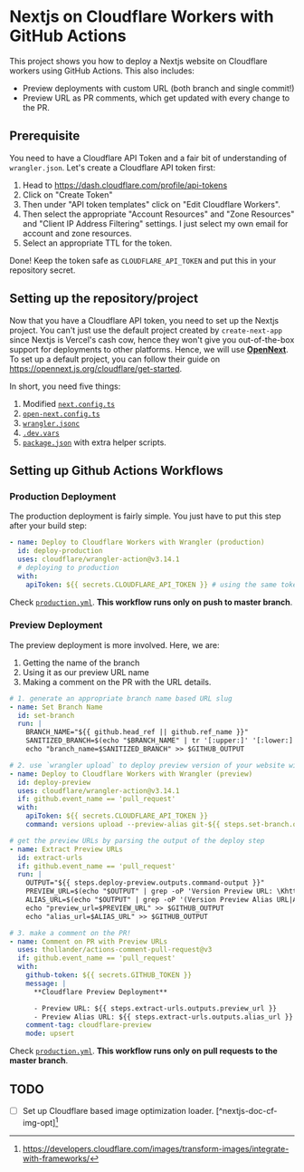 # Nextjs on Cloudflare Workers with GitHub Actions

This project shows you how to deploy a Nextjs website on Cloudflare workers using
GitHub Actions. This also includes:

- Preview deployments with custom URL (both branch and single commit!)
- Preview URL as PR comments, which get updated with every change to the PR.

## Prerequisite

You need to have a Cloudflare API Token and a fair bit of understanding of
`wrangler.json`. Let's create a Cloudflare API token first:

1. Head to <https://dash.cloudflare.com/profile/api-tokens>
2. Click on "Create Token"
3. Then under "API token templates" click on "Edit Cloudflare Workers".
4. Then select the appropriate "Account Resources" and "Zone Resources" and
   "Client IP Address Filtering" settings. I just select my own email for
   account and zone resources.
5. Select an appropriate TTL for the token.

Done! Keep the token safe as `CLOUDFLARE_API_TOKEN` and put this in your
repository secret.

## Setting up the repository/project

Now that you have a Cloudflare API token, you need to set up the Nextjs project.
You can't just use the default project created by `create-next-app` since Nextjs
is Vercel's cash cow, hence they won't give you out-of-the-box support for
deployments to other platforms. Hence, we will use
[**OpenNext**](https://opennext.js.org). To set up a default project, you can
follow their guide on <https://opennext.js.org/cloudflare/get-started>.

In short, you need five things:

1. Modified [`next.config.ts`](./next.config.ts)
2. [`open-next.config.ts`](./open-next.config.ts)
3. [`wrangler.jsonc`](./wrangler.jsonc)
4. [`.dev.vars`](https://developers.cloudflare.com/workers/development-testing/#local-development)
5. [`package.json`](./package.json) with extra helper scripts.

## Setting up Github Actions Workflows

### Production Deployment

The production deployment is fairly simple. You just have to put this step after
your build step:

```yaml
- name: Deploy to Cloudflare Workers with Wrangler (production)
  id: deploy-production
  uses: cloudflare/wrangler-action@v3.14.1
  # deploying to production
  with:
    apiToken: ${{ secrets.CLOUDFLARE_API_TOKEN }} # using the same token we created earlier
```

Check [`production.yml`](./.github/workflows/production.yml). **This workflow
runs only on push to master branch**.

### Preview Deployment

The preview deployment is more involved. Here, we are:

1. Getting the name of the branch
2. Using it as our preview URL name
3. Making a comment on the PR with the URL details.

```yaml
# 1. generate an appropriate branch name based URL slug
- name: Set Branch Name
  id: set-branch
  run: |
    BRANCH_NAME="${{ github.head_ref || github.ref_name }}"
    SANITIZED_BRANCH=$(echo "$BRANCH_NAME" | tr '[:upper:]' '[:lower:]' | sed 's/[\/_.]/-/g' | sed 's/[^a-z0-9-]//g' | sed 's/^-*//')
    echo "branch_name=$SANITIZED_BRANCH" >> $GITHUB_OUTPUT

# 2. use `wrangler upload` to deploy preview version of your website with the preview URL
- name: Deploy to Cloudflare Workers with Wrangler (preview)
  id: deploy-preview
  uses: cloudflare/wrangler-action@v3.14.1
  if: github.event_name == 'pull_request'
  with:
    apiToken: ${{ secrets.CLOUDFLARE_API_TOKEN }}
    command: versions upload --preview-alias git-${{ steps.set-branch.outputs.branch_name }}

# get the preview URLs by parsing the output of the deploy step
- name: Extract Preview URLs
  id: extract-urls
  if: github.event_name == 'pull_request'
  run: |
    OUTPUT="${{ steps.deploy-preview.outputs.command-output }}"
    PREVIEW_URL=$(echo "$OUTPUT" | grep -oP 'Version Preview URL: \Khttps?://[^\s]+' || echo "Not found")
    ALIAS_URL=$(echo "$OUTPUT" | grep -oP '(Version Preview Alias URL|Assigned preview alias .* at): \Khttps?://[^\s]+' || echo "Not found")
    echo "preview_url=$PREVIEW_URL" >> $GITHUB_OUTPUT
    echo "alias_url=$ALIAS_URL" >> $GITHUB_OUTPUT

# 3. make a comment on the PR!
- name: Comment on PR with Preview URLs
  uses: thollander/actions-comment-pull-request@v3
  if: github.event_name == 'pull_request'
  with:
    github-token: ${{ secrets.GITHUB_TOKEN }}
    message: |
      **Cloudflare Preview Deployment**

      - Preview URL: ${{ steps.extract-urls.outputs.preview_url }}
      - Preview Alias URL: ${{ steps.extract-urls.outputs.alias_url }}
    comment-tag: cloudflare-preview
    mode: upsert
```

Check [`production.yml`](./.github/workflows/preview.yml). **This workflow
runs only on pull requests to the master branch**.

## TODO

- [ ] Set up Cloudflare based image optimization loader.
      [^nextjs-doc-cf-img-opt][^cf-docs-img-opt]

[^nextjs-docs-cf-img-opt]: https://nextjs.org/docs/app/api-reference/config/next-config-js/images#cloudflare

[^cf-docs-img-opt]: https://developers.cloudflare.com/images/transform-images/integrate-with-frameworks/
